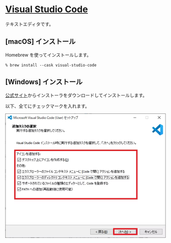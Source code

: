 # [Visual Studio Code](https://code.visualstudio.com/)

テキストエディタです。

## [macOS] インストール

Homebrew を使ってインストールします。

```
% brew install --cask visual-studio-code
```

## [Windows] インストール

[公式サイト](https://code.visualstudio.com/)からインストーラをダウンロードしてインストールします。

以下、全てにチェックマークを入れます。

![](assets/04_windows_install-visual-studio-code.png)
